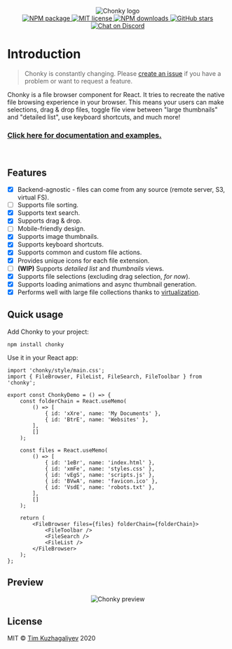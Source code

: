 <p align="center">
  <img src="https://timbokz.github.io/Chonky/Chonky_clear.png" alt="Chonky logo">
  <br/>
  <a href="https://www.npmjs.com/package/chonky">
    <img alt="NPM package" src="https://img.shields.io/npm/v/chonky.svg">
  </a>
  <a href="https://tldrlegal.com/license/mit-license">
    <img alt="MIT license" src="https://img.shields.io/npm/l/chonky">
  </a>
  <a href="https://www.npmjs.com/package/chonky">
    <img alt="NPM downloads" src="https://img.shields.io/npm/dt/chonky">
  </a>
  <a href="https://github.com/TimboKZ/Chonky">
    <img alt="GitHub stars" src="https://img.shields.io/github/stars/TimboKZ/Chonky">
  </a>
  <a href="https://discord.gg/4HJaFn9">
    <img alt="Chat on Discord" src="https://img.shields.io/discord/696033621986770957?label=Chat%20on%20Discord" />
  </a>
</p>

# Introduction

> Chonky is constantly changing. Please [create an issue](https://github.com/TimboKZ/Chonky/issues)
> if you have a problem or want to request a feature.

Chonky is a file browser component for React. It tries to recreate the native file browsing experience in your browser.
This means your users can make selections, drag & drop files, toggle file view between "large thumbnails" and "detailed
list", use keyboard shortcuts, and much more!

### [Click here for documentation and examples.](https://timbokz.github.io/Chonky/)

<br />

## Features

-   [x] Backend-agnostic - files can come from any source (remote server, S3, virtual FS).
-   [ ] Supports file sorting.
-   [x] Supports text search.
-   [x] Supports drag & drop.
-   [ ] Mobile-friendly design.
-   [x] Supports image thumbnails.
-   [x] Supports keyboard shortcuts.
-   [x] Supports common and custom file actions.
-   [x] Provides unique icons for each file extension.
-   [ ] **(WIP)** Supports _detailed list_ and _thumbnails_ views.
-   [x] Supports file selections (excluding drag selection, _for now_).
-   [x] Supports loading animations and async thumbnail generation.
-   [x] Performs well with large file collections thanks to
        [virtualization](https://github.com/bvaughn/react-virtualized).

## Quick usage

Add Chonky to your project:

```shell
npm install chonky
```

Use it in your React app:

```tsx
import 'chonky/style/main.css';
import { FileBrowser, FileList, FileSearch, FileToolbar } from 'chonky';

export const ChonkyDemo = () => {
    const folderChain = React.useMemo(
        () => [
            { id: 'xXre', name: 'My Documents' },
            { id: 'BtrE', name: 'Websites' },
        ],
        []
    );

    const files = React.useMemo(
        () => [
            { id: '1eBr', name: 'index.html' },
            { id: 'xmFe', name: 'styles.css' },
            { id: 'vEgS', name: 'scripts.js' },
            { id: 'BVwA', name: 'favicon.ico' },
            { id: 'VsdE', name: 'robots.txt' },
        ],
        []
    );

    return (
        <FileBrowser files={files} folderChain={folderChain}>
            <FileToolbar />
            <FileSearch />
            <FileList />
        </FileBrowser>
    );
};
```

## Preview

<p align="center">
  <img src="https://timbokz.github.io/Chonky/1.x/Chonky_preview.gif" alt="Chonky preview">
</p>

## License

MIT © [Tim Kuzhagaliyev](https://github.com/TimboKZ) 2020
